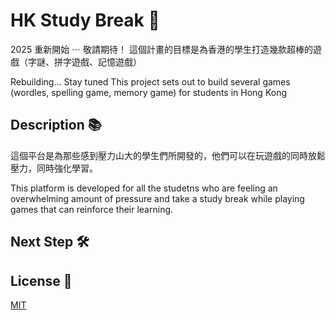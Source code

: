 # HK Study Break 📖

2025 重新開始 ⋯ 敬請期待！
這個計畫的目標是為香港的學生打造幾款超棒的遊戲（字謎、拼字遊戲、記憶遊戲）

Rebuilding... Stay tuned
This project sets out to build several games (wordles, spelling game, memory game) for students in Hong Kong

## Description 📚

這個平台是為那些感到壓力山大的學生們所開發的，他們可以在玩遊戲的同時放鬆壓力，同時強化學習。

This platform is developed for all the studetns who are feeling an overwhelming amount of pressure and take a study break while playing games that can reinforce their learning.

## Next Step 🛠

## License 📝

[MIT](https://choosealicense.com/licenses/mit/)
